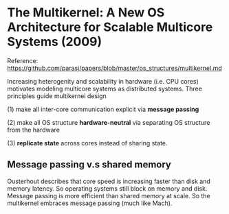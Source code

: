 # The Multikernel: A New OS Architecture for Scalable Multicore Systems (2009)
Reference: https://github.com/parasj/papers/blob/master/os_structures/multikernel.md

Increasing heterogenity and scalability in hardware (i.e. CPU cores) motivates modeling multicore systems as distributed systems. Three principles guide multikernel design 

(1) make all inter-core communication explicit via **message passing**

(2) make all OS structure **hardware-neutral** via separating OS structure from the hardware

(3) **replicate state** across cores instead of sharing state.

## Message passing v.s shared memory 
Ousterhout describes that core speed is increasing faster than disk and memory latency. So operating systems still block on memory and disk. Message passing is more efficient than shared memory at scale. So the multikernel embraces message passing (much like Mach).
